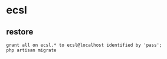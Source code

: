 # ecsl

## restore
```
grant all on ecsl.* to ecsl@localhost identified by 'pass';
php artisan migrate
```